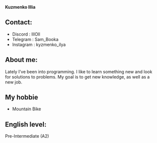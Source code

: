 **Kuzmenko Illia**


## Contact:

 - Discord : IllOll
 - Telegram :  Sam_Booka
 - Instagram : kyzmenko_ilya

## About me:

Lately I've been into programming. I like to learn something new and look for solutions to problems. My goal is to get new knowledge, as well as a new job.

## My hobbie

 - Mountain Bike



## English level:

Pre-Intermediate (A2)
